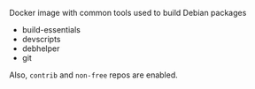 Docker image with common tools used to build Debian packages

- build-essentials
- devscripts
- debhelper
- git

Also, `contrib` and `non-free` repos are enabled.

